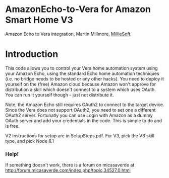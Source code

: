 # AmazonEcho-to-Vera for Amazon Smart Home V3


Amazon Echo to Vera integration, Martin Millmore, [MillieSoft](http://www.millisoft.co.uk).

# Introduction

This code allows you to control your Vera home automation system using your Amazon Echo, using the standard Echo home automation techniques (i.e. no bridge needs to be hosted or any other hacks). You need to deploy it yourself on the (free) Amazon cloud because Amazon won't approve for distribution a skill which doesn't connect to a system which uses OAuth. You can run it yourself though - just not distribute it.

Note, the Amazon Echo still requires OAuth2 to connect to the target device. Since the Vera does not support OAuth2, you need to set one a different OAuth2 server. Fortunatly you can use Login with Amazon as a dummy OAuth server and add your credentials in the code. This is simple to do and is free. 

V2 Instructions for setup are in SetupSteps.pdf. For V3, pick the V3 skill type, and pick Node 6.1

### Help!

If something doesn't work, there is a forum on micasaverde at http://forum.micasaverde.com/index.php/topic,34527.0.html
